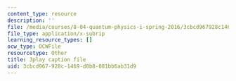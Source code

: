 ```yaml
---
content_type: resource
description: ''
file: /media/courses/8-04-quantum-physics-i-spring-2016/3cbcd967928c1469d0b8081bb6ab31d9_bX-k26w-tsU.srt
file_type: application/x-subrip
learning_resource_types: []
ocw_type: OCWFile
resourcetype: Other
title: 3play caption file
uid: 3cbcd967-928c-1469-d0b8-081bb6ab31d9
---
```

